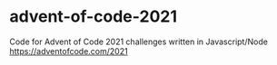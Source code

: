 # advent-of-code-2021
Code for Advent of Code 2021 challenges written in Javascript/Node https://adventofcode.com/2021
